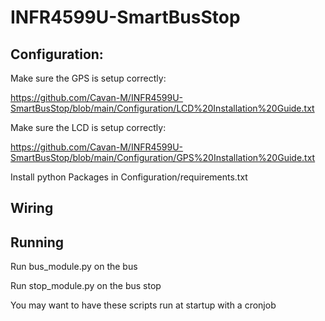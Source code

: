# INFR4599U-SmartBusStop

## Configuration:

Make sure the GPS is setup correctly:

https://github.com/Cavan-M/INFR4599U-SmartBusStop/blob/main/Configuration/LCD%20Installation%20Guide.txt

Make sure the LCD is setup correctly:

https://github.com/Cavan-M/INFR4599U-SmartBusStop/blob/main/Configuration/GPS%20Installation%20Guide.txt

Install python Packages in Configuration/requirements.txt

## Wiring


## Running
Run bus_module.py on the bus 

Run stop_module.py on the bus stop

You may want to have these scripts run at startup with a cronjob
